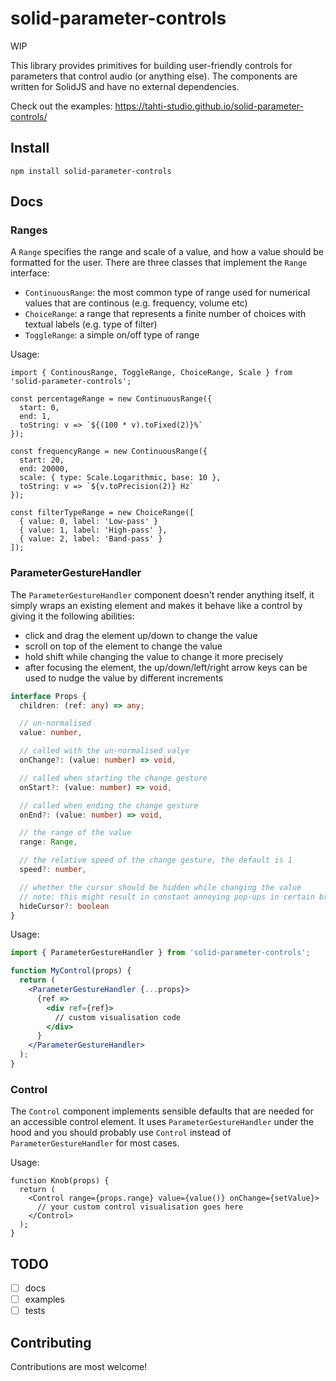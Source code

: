 # solid-parameter-controls

WIP

This library provides primitives for building user-friendly controls for parameters that control audio (or anything else). The components are written for SolidJS and have no external dependencies.

Check out the examples: https://tahti-studio.github.io/solid-parameter-controls/

## Install
`npm install solid-parameter-controls`

## Docs

### Ranges

A `Range` specifies the range and scale of a value, and how a value should be formatted for the user. There are three classes that implement the `Range` interface:

- `ContinuousRange`: the most common type of range used for numerical values that are continous (e.g. frequency, volume etc)
- `ChoiceRange`: a range that represents a finite number of choices with textual labels (e.g. type of filter)
- `ToggleRange`: a simple on/off type of range

Usage:
```tsx
import { ContinousRange, ToggleRange, ChoiceRange, Scale } from 'solid-parameter-controls';

const percentageRange = new ContinuousRange({
  start: 0,
  end: 1,
  toString: v => `${(100 * v).toFixed(2)}%`
});

const frequencyRange = new ContinuousRange({
  start: 20,
  end: 20000,
  scale: { type: Scale.Logarithmic, base: 10 },
  toString: v => `${v.toPrecision(2)} Hz`
});

const filterTypeRange = new ChoiceRange([
  { value: 0, label: 'Low-pass' }
  { value: 1, label: 'High-pass' },
  { value: 2, label: 'Band-pass' }
]);

```

### ParameterGestureHandler

The `ParameterGestureHandler` component doesn't render anything itself, it simply wraps an existing element and makes it behave like a control by giving it the following abilities:

- click and drag the element up/down to change the value
- scroll on top of the element to change the value
- hold shift while changing the value to change it more precisely
- after focusing the element, the up/down/left/right arrow keys can be used to nudge the value by different increments

```ts
interface Props {
  children: (ref: any) => any;

  // un-normalised
  value: number,

  // called with the un-normalised valye
  onChange?: (value: number) => void,

  // called when starting the change gesture
  onStart?: (value: number) => void,

  // called when ending the change gesture
  onEnd?: (value: number) => void,

  // the range of the value
  range: Range,

  // the relative speed of the change gesture, the default is 1
  speed?: number,

  // whether the cursor should be hidden while changing the value
  // note: this might result in constant annoying pop-ups in certain browsers
  hideCursor?: boolean
}
```

Usage:
```jsx
import { ParameterGestureHandler } from 'solid-parameter-controls';

function MyControl(props) {
  return (
    <ParameterGestureHandler {...props}>
      {ref =>
        <div ref={ref}>
          // custom visualisation code
        </div>
      }
    </ParameterGestureHandler>
  );
}
```

### Control

The `Control` component implements sensible defaults that are needed for an accessible control element. It uses `ParameterGestureHandler` under the hood and you should probably use `Control` instead of `ParameterGestureHandler` for most cases.

Usage:
```tsx
function Knob(props) {
  return (
    <Control range={props.range} value={value()} onChange={setValue}>
      // your custom control visualisation goes here
    </Control>
  );
}
```

## TODO
- [ ] docs
- [ ] examples
- [ ] tests

## Contributing

Contributions are most welcome!
